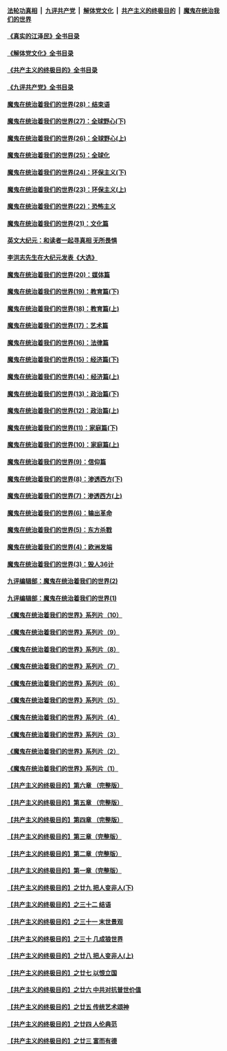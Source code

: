 ####  [法轮功真相](../../../../basic/blob/master/README.md?t=07251501) &nbsp;|&nbsp; [九评共产党](../../../../9ping.md/blob/master/README.md?t=07251501) &nbsp;|&nbsp; [解体党文化](../../../../jtdwh.md/blob/master/README.md?t=07251501)  &nbsp;|&nbsp; [共产主义的终极目的](../../../../gczydzjmd.md/blob/master/README.md?t=07251501) &nbsp;|&nbsp; [魔鬼在统治我们的世界](../../../../mgztzwmdsj.md/blob/master/README.md?t=07251501) 

#### [《真实的江泽民》全书目录](../pages/nsc422/n13721399.md?t=07251501) 

#### [《解体党文化》全书目录](../pages/nsc422/n13721157.md?t=07251501) 

#### [《共产主义的终极目的》全书目录](../pages/nsc422/n13721048.md?t=07251501) 

#### [《九评共产党》全书目录](../pages/nsc422/n13708085.md?t=07251501) 

#### [魔鬼在统治着我们的世界(28)：结束语](../pages/nsc422/n10936246.md?t=07251501) 

#### [魔鬼在统治着我们的世界(27)：全球野心(下)](../pages/nsc422/n10928319.md?t=07251501) 

#### [魔鬼在统治着我们的世界(26)：全球野心(上)](../pages/nsc422/n10900318.md?t=07251501) 

#### [魔鬼在统治着我们的世界(25)：全球化](../pages/nsc422/n10788205.md?t=07251501) 

#### [魔鬼在统治着我们的世界(24)：环保主义(下)](../pages/nsc422/n10695307.md?t=07251501) 

#### [魔鬼在统治着我们的世界(23)：环保主义(上)](../pages/nsc422/n10688613.md?t=07251501) 

#### [魔鬼在统治着我们的世界(22)：恐怖主义](../pages/nsc422/n10614727.md?t=07251501) 

#### [魔鬼在统治着我们的世界(21)：文化篇](../pages/nsc422/n10597706.md?t=07251501) 

#### [英文大纪元：和读者一起寻真相 无所畏惧](../pages/nsc422/n12542027.md?t=07251501) 

#### [李洪志先生在大纪元发表《大选》](../pages/nsc422/n12534746.md?t=07251501) 

#### [魔鬼在统治着我们的世界(20)：媒体篇](../pages/nsc422/n10586579.md?t=07251501) 

#### [魔鬼在统治着我们的世界(19)：教育篇(下)](../pages/nsc422/n10564808.md?t=07251501) 

#### [魔鬼在统治着我们的世界(18)：教育篇(上)](../pages/nsc422/n10526970.md?t=07251501) 

#### [魔鬼在统治着我们的世界(17)：艺术篇](../pages/nsc422/n10499093.md?t=07251501) 

#### [魔鬼在统治着我们的世界(16)：法律篇](../pages/nsc422/n10485969.md?t=07251501) 

#### [魔鬼在统治着我们的世界(15)：经济篇(下)](../pages/nsc422/n10469975.md?t=07251501) 

#### [魔鬼在统治着我们的世界(14)：经济篇(上)](../pages/nsc422/n10457370.md?t=07251501) 

#### [魔鬼在统治着我们的世界(13)：政治篇(下)](../pages/nsc422/n10448270.md?t=07251501) 

#### [魔鬼在统治着我们的世界(12)：政治篇(上)](../pages/nsc422/n10444576.md?t=07251501) 

#### [魔鬼在统治着我们的世界(11)：家庭篇(下)](../pages/nsc422/n10440961.md?t=07251501) 

#### [魔鬼在统治着我们的世界(10)：家庭篇(上)](../pages/nsc422/n10435448.md?t=07251501) 

#### [魔鬼在统治着我们的世界(9)：信仰篇](../pages/nsc422/n10432159.md?t=07251501) 

#### [魔鬼在统治着我们的世界(8)：渗透西方(下)](../pages/nsc422/n10429603.md?t=07251501) 

#### [魔鬼在统治着我们的世界(7)：渗透西方(上)](../pages/nsc422/n10426013.md?t=07251501) 

#### [魔鬼在统治着我们的世界(6)：输出革命](../pages/nsc422/n10421536.md?t=07251501) 

#### [魔鬼在统治着我们的世界(5)：东方杀戮](../pages/nsc422/n10417707.md?t=07251501) 

#### [魔鬼在统治着我们的世界(4)：欧洲发端](../pages/nsc422/n10414890.md?t=07251501) 

#### [魔鬼在统治着我们的世界(3)：毁人36计](../pages/nsc422/n10411583.md?t=07251501) 

#### [九评编辑部：魔鬼在统治着我们的世界(2)](../pages/nsc422/n10410036.md?t=07251501) 

#### [九评编辑部：魔鬼在统治着我们的世界(1)](../pages/nsc422/n10406825.md?t=07251501) 

#### [《魔鬼在统治着我们的世界》系列片（10）](../pages/nsc422/n12292670.md?t=07251501) 

#### [《魔鬼在统治着我们的世界》系列片（9）](../pages/nsc422/n12290859.md?t=07251501) 

#### [《魔鬼在统治着我们的世界》系列片（8）](../pages/nsc422/n12287445.md?t=07251501) 

#### [《魔鬼在统治着我们的世界》系列片（7）](../pages/nsc422/n12283425.md?t=07251501) 

#### [《魔鬼在统治着我们的世界》系列片（6）](../pages/nsc422/n12282314.md?t=07251501) 

#### [《魔鬼在统治着我们的世界》系列片（5）](../pages/nsc422/n12281419.md?t=07251501) 

#### [《魔鬼在统治着我们的世界》系列片（4）](../pages/nsc422/n12274024.md?t=07251501) 

#### [《魔鬼在统治着我们的世界》系列片（3）](../pages/nsc422/n12271322.md?t=07251501) 

#### [《魔鬼在统治着我们的世界》系列片（2）](../pages/nsc422/n12269049.md?t=07251501) 

#### [《魔鬼在统治着我们的世界》系列片（1）](../pages/nsc422/n12267575.md?t=07251501) 

#### [【共产主义的终极目的】第六章 （完整版）](../pages/nsc422/n11428913.md?t=07251501) 

#### [【共产主义的终极目的】第五章 （完整版）](../pages/nsc422/n11428912.md?t=07251501) 

#### [【共产主义的终极目的】第四章 （完整版）](../pages/nsc422/n11428907.md?t=07251501) 

#### [【共产主义的终极目的】第三章（完整版）](../pages/nsc422/n11428848.md?t=07251501) 

#### [【共产主义的终极目的】第二章（完整版）](../pages/nsc422/n11428831.md?t=07251501) 

#### [【共产主义的终极目的】第一章（完整版）](../pages/nsc422/n11417651.md?t=07251501) 

#### [【共产主义的终极目的】之廿九 把人变非人(下)](../pages/nsc422/n11344140.md?t=07251501) 

#### [【共产主义的终极目的】之三十二 结语](../pages/nsc422/n11360535.md?t=07251501) 

#### [【共产主义的终极目的】之三十一 末世景观](../pages/nsc422/n11351129.md?t=07251501) 

#### [【共产主义的终极目的】之三十 几成狼世界](../pages/nsc422/n11348280.md?t=07251501) 

#### [【共产主义的终极目的】之廿八 把人变非人(上)](../pages/nsc422/n11340492.md?t=07251501) 

#### [【共产主义的终极目的】之廿七 以恨立国](../pages/nsc422/n11336944.md?t=07251501) 

#### [【共产主义的终极目的】之廿六 中共对抗普世价值](../pages/nsc422/n11324785.md?t=07251501) 

#### [【共产主义的终极目的】之廿五 传统艺术颂神](../pages/nsc422/n11296396.md?t=07251501) 

#### [【共产主义的终极目的】之廿四 人伦典范](../pages/nsc422/n11296397.md?t=07251501) 

#### [【共产主义的终极目的】之廿三 富而有德](../pages/nsc422/n11283598.md?t=07251501) 

